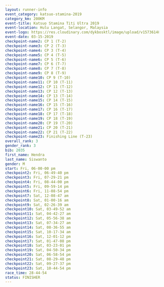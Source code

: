 ```yaml
---
layout: runner-info 
event_category: katsuo-stamina-2019 
category_km: 200KM 
event-title: Katsuo Stamina Titi Ultra 2019 
event-location: Hulu Langat, Selangor, Malaysia 
event-logo: https://res.cloudinary.com/dykbosktl/image/upload/v1573614825/Logo/Logo_p7ft6n.png
event-date: 03-15-2019 
checkpoint-name2: CP 1 (T-2) 
checkpoint-name3: CP 2 (T-3) 
checkpoint-name4: CP 3 (T-4) 
checkpoint-name5: CP 4 (T-5) 
checkpoint-name6: CP 5 (T-6) 
checkpoint-name7: CP 6 (T-7) 
checkpoint-name8: CP 7 (T-8) 
checkpoint-name9: CP 8 (T-9) 
checkpoint-name10: CP 9 (T-10) 
checkpoint-name11: CP 10 (T-11) 
checkpoint-name12: CP 11 (T-12) 
checkpoint-name13: CP 12 (T-13) 
checkpoint-name14: CP 13 (T-14) 
checkpoint-name15: CP 14 (T-15) 
checkpoint-name16: CP 15 (T-16) 
checkpoint-name17: CP 16 (T-17) 
checkpoint-name18: CP 17 (T-18) 
checkpoint-name19: CP 18 (T-19) 
checkpoint-name20: CP 19 (T-20) 
checkpoint-name21: CP 20 (T-21) 
checkpoint-name22: CP 21 (T-22) 
checkpoint-name23: Finishing Line (T-23) 
overall_rank: 3
gender_rank: 3
bib: 2035
first_name: Hendra
last_name: Siswanto
gender: M
start: Fri, 06-00-00 pm
checkpoint2: Fri, 06-49-40 pm
checkpoint3: Fri, 07-29-21 pm
checkpoint4: Fri, 08-44-00 pm
checkpoint5: Fri, 09-59-14 pm
checkpoint6: Fri, 11-08-54 pm
checkpoint7: Sat, 12-08-47 am
checkpoint8: Sat, 01-00-16 am
checkpoint9: Sat, 02-26-39 am
checkpoint10: Sat, 03-49-52 am
checkpoint11: Sat, 04-42-27 am
checkpoint12: Sat, 05-56-38 am
checkpoint13: Sat, 07-34-27 am
checkpoint14: Sat, 08-36-55 am
checkpoint15: Sat, 10-17-34 am
checkpoint16: Sat, 12-01-12 pm
checkpoint17: Sat, 01-47-08 pm
checkpoint18: Sat, 03-23-01 pm
checkpoint19: Sat, 04-50-34 pm
checkpoint20: Sat, 06-58-54 pm
checkpoint21: Sat, 08-29-48 pm
checkpoint22: Sat, 09-27-37 pm
checkpoint23: Sat, 10-44-54 pm
race_time: 28-44-54
status: FINISHER
---
```

